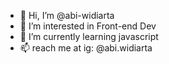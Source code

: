 - 👋 Hi, I’m @abi-widiarta
- 👀 I’m interested in Front-end Dev
- 🌱 I’m currently learning javascript
- 📫 reach me at ig: @abi.widiarta

<!---
abi-widiarta/abi-widiarta is a ✨ special ✨ repository because its `README.md` (this file) appears on your GitHub profile.
You can click the Preview link to take a look at your changes.
--->
